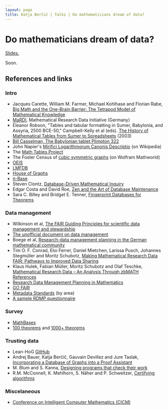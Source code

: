 ```yaml
---
layout: page
title: Katja Berčič | Talks | Do mathematicians dream of data?
---
```


# Do mathematicians dream of data?

<a href="/download/Do-mathematicians-dream-of-data">Slides.</a>

Soon.

## References and links

### Intro

* Jacques Carette, William M. Farmer, Michael Kohlhase and Florian Rabe, [Big Math and the One-Brain Barrier: The Tetrapod Model of Mathematical Knowledge](https://link.springer.com/article/10.1007/s00283-020-10006-0)
* [MaRDI](https://portal.mardi4nfdi.de/), Mathematical Research Data Initiative (Germany)
* Eleanor Robson, "Tables and tabular formatting in Sumer, Babylonia, and Assyria, 2500 BCE-50," Campbell-Kelly et al (eds). [The History of Mathematical Tables from Sumer to Spreadsheets](https://academic.oup.com/book/4975) (2003)
* [Bill Casselman, The Babylonian tablet Plimpton 322](https://personal.math.ubc.ca/~cass/courses/m446-03/pl322/pl322.html)
* John Napier's [Mirifici Logarithmorum Canonis Descriptio](https://en.wikipedia.org/wiki/Mirifici_Logarithmorum_Canonis_Descriptio) (on Wikipedia)
* The [Math Tables Project](https://www.nist.gov/mathematics-statistics/prehistory-math-tables-project)
* The Foster Census of [cubic symmetric graphs](https://mathworld.wolfram.com/CubicSymmetricGraph.html) (on Wolfram Mathworld)
* [OEIS](https://oeis.org/)
* [LMFDB](https://www.lmfdb.org/)
* [House of Graphs](https://houseofgraphs.org/)
* [π-Base](https://topology.pi-base.org/)
* Steven Clontz, [Database-Driven Mathematical Inquiry](https://arxiv.org/abs/2404.05778)
* Edgar Costa and David Roe, [Zen and the Art of Database Maintenance](https://math.mit.edu/~edgarc/files/papers/Costa,%20Roe%20-%20Zen%20and%20the%20Art%20of%20Database%20Maintenance.pdf)
* Sara C. Billey and Bridget E. Tenner, [Fingerprint Databases for Theorems](https://www.ams.org/notices/201308/rnoti-p1034.pdf)

### Data management

* Wilkinson et al, [The FAIR Guiding Principles for scientific data management and stewardship](https://www.nature.com/articles/sdata201618)
* [The unofficial document on data management](https://mathematics.library.cornell.edu/databases/)
* Boege et al, [Research-data management planning in the German mathematical community](https://ems.press/journals/mag/articles/12474488)
* Tim O. F. Conrad, Eloi Ferrer, Daniel Mietchen, Larissa Pusch, Johannes Stegmüller and Moritz Schubotz, [Making Mathematical Research Data FAIR: Pathways to Improved Data Sharing](https://www.nature.com/articles/s41597-024-03480-0)
* Klaus Hulek, Fabian Müller, Moritz Schubotz and Olaf Teschke, [Mathematical Research Data – An Analysis Through zbMATH References](https://ems.press/journals/mag/articles/16432)
* [Research Data Management Planning in Mathematics](https://zenodo.org/records/10018246/files/MaRDI_RDM_WhitePaper.pdf)
* [GO FAIR](https://www.go-fair.org/fair-principles/)
* [Metadata Standards](https://rdamsc.bath.ac.uk/) (by area)
* [A sample RDMP questionnaire](https://www.aamu.edu/research-economic-development/research-compliance/_documents/rdmp-template.pdf)

### Survey

* [MathBases](https://mathbases.org)
* [100 theorems](www.cs.ru.nl/~freek/100/) and [1000+ theorems](https://1000-plus.github.io)

### Trusting data

* Lean-HoG [GitHub](https://github.com/katjabercic/Lean-HoG/)
* Andrej Bauer, Katja Berčič, Gauvain Devillez and Jure Taslak, [Incorporating a Database of Graphs into a Proof Assistant](https://link.springer.com/chapter/10.1007/978-3-031-66997-2_9)
* M. Blum and S. Kanna, [Designing programs that check their work](https://dl.acm.org/doi/abs/10.1145/73007.73015)
* R.M. McConnell, K. Mehlhorn, S. Näher and P. Schweitzer, [Certifying algorithms](https://www.sciencedirect.com/science/article/abs/pii/S1574013710000560)


### Miscelaneous

* [Conference on Intelligent Computer Mathematics (CICM)](https://cicm-conference.org/cicm.php)








